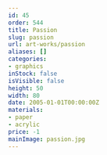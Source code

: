 ```yaml
---
id: 45
order: 544
title: Passion
slug: passion
url: art-works/passion
aliases: []
categories:
- graphics
inStock: false
isVisible: false
height: 50
width: 80
date: 2005-01-01T00:00:00Z
materials:
- paper
- acrylic
price: -1
mainImage: passion.jpg
---
```

